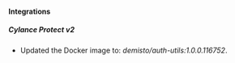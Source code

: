 
#### Integrations

##### Cylance Protect v2
- Updated the Docker image to: *demisto/auth-utils:1.0.0.116752*.




